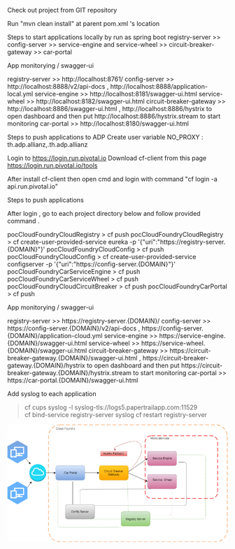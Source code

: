 Check out project from GIT repository 

Run "mvn clean install" at parent pom.xml 's location

 

Steps to start applications locally by run as spring boot 
registry-server >> config-server >> service-engine and service-wheel  >> circuit-breaker-gateway >> car-portal

App monitorying / swagger-ui

registry-server       >>  http://localhost:8761/
config-server        >>  http://localhost:8888/v2/api-docs  , http://localhost:8888/application-local.yml
service-engine      >>  http://localhost:8181/swagger-ui.html
service-wheel       >>  http://localhost:8182/swagger-ui.html
circuit-breaker-gateway >>  http://localhost:8886/swagger-ui.html  , http://localhost:8886/hystrix  to open dashboard and then put http://localhost:8886/hystrix.stream to start monitoring
car-portal             >> http://localhost:8180/swagger-ui.html
 

Steps to push applications to ADP
Create user variable NO_PROXY : th.adp.allianz,.th.adp.allianz

Login to https://login.run.pivotal.io
Download cf-client  from this page https://login.run.pivotal.io/tools

After install cf-client then open cmd  and login with command  "cf login -a api.run.pivotal.io"

 

Steps to push applications

After login , go to each project directory below and follow provided command .

pocCloudFoundryCloudRegistry > cf push
pocCloudFoundryCloudRegistry > cf create-user-provided-service eureka -p '{\"uri\":\"https://registry-server.{DOMAIN}\"}'
pocCloudFoundryCloudConfig > cf push
pocCloudFoundryCloudConfig > cf create-user-provided-service configserver -p '{\"uri\":\"https://config-server.{DOMAIN}\"}'
pocCloudFoundryCarServiceEngine > cf push
pocCloudFoundryCarServiceWheel > cf push
pocCloudFoundryCloudCircuitBreaker > cf push
pocCloudFoundryCarPortal > cf push

 

App monitorying / swagger-ui

registry-server       >>  https://registry-server.{DOMAIN}/
config-server        >>  https://config-server.{DOMAIN}/v2/api-docs  ,    https://config-server.{DOMAIN}/application-cloud.yml
service-engine      >>  https://service-engine.{DOMAIN}/swagger-ui.html
service-wheel       >>  https://service-wheel.{DOMAIN}/swagger-ui.html
circuit-breaker-gateway >>  https://circuit-breaker-gateway.{DOMAIN}/swagger-ui.html  , https://circuit-breaker-gateway.{DOMAIN}/hystrix  to open dashboard and then put https://circuit-breaker-gateway.{DOMAIN}/hystrix.stream to start monitoring
car-portal             >> https://car-portal.{DOMAIN}/swagger-ui.html
 

 

Add syslog to each application

> cf cups syslog -l syslog-tls://logs5.papertrailapp.com:11529  
> cf bind-service registry-server syslog
> cf restart registry-server

 

 ![alt text](https://github.com/keauw/pocCloudFoundry/blob/master/CFDemoDiagram.png)

 

